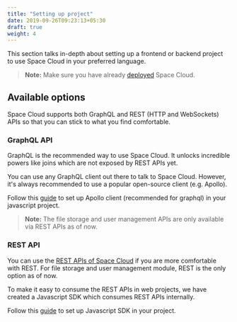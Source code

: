 ```yaml
---
title: "Setting up project"
date: 2019-09-26T09:23:13+05:30
draft: true
weight: 4
---
```


This section talks in-depth about setting up a frontend or backend project to use Space Cloud in your preferred language.

> **Note:** Make sure you have already [deployed](/getting-started/deployment) Space Cloud.

## Available options

Space Cloud supports both GraphQL and REST (HTTP and WebSockets) APIs so that you can stick to what you find comfortable.

### GraphQL API

GraphQL is the recommended way to use Space Cloud. It unlocks incredible powers like joins which are not exposed by REST APIs yet.

You can use any GraphQL client out there to talk to Space Cloud. However, it's always recommended to use a popular open-source client (e.g. Apollo).

Follow this [guide](/getting-started/setting-up-project/graphql) to set up Apollo client (recommended for graphql) in your javascript project.

> **Note:** The file storage and user management APIs are only available via REST APIs as of now.

### REST API

You can use the [REST APIs of Space Cloud](https://app.swaggerhub.com/apis/YourTechBud/space-cloud/0.12.0) if you are more comfortable with REST. For file storage and user management module, REST is the only option as of now.

To make it easy to consume the REST APIs in web projects, we have created a Javascript SDK which consumes REST APIs internally. 

Follow this [guide](/getting-started/setting-up-project/javascript) to set up Javascript SDK in your project.